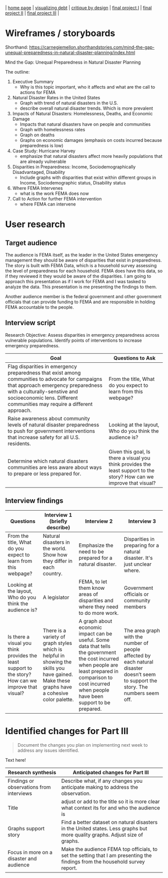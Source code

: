 | [home page](https://lauraxxsantos.github.io/Portfolio_LauraSantos/) | [visualizing debt](visualizing-government-debt) | [critique by design](critique-by-design) | [final project I](final-project-part-one) | [final project II](final-project-part-two) | [final project III](final-project-part-three) |

# Wireframes / storyboards


Shorthand: https://carnegiemellon.shorthandstories.com/mind-the-gap-unequal-preparedness-in-natural-disaster-planning/index.html

Mind the Gap: Unequal Preparedness in Natural Disaster Planning 

The outline: 

1. Executive Summary
    -  Why is this topic important, who it affects and what are the call to actions for FEMA
2. Natural Disaster Rates in the United States
    - Graph with trend of natural disasters in the U.S.
    - describe overall natural disaster trends. Which is more prevalent
3. Impacts of Natural Disasters: Homelessness, Deaths, and Economic Damage
    - Impacts that natural disasters have on people and communities
    - Graph with homelessness rates
    - Graph on deaths
    - Graphs on economic damages (emphasis on costs incurred because preparedness is low)
4. Case Study: Hurricane Harvey
    - emphasize that natural disasters affect more heavily populations that are already vulnerable 
6.  Disparities in Preparedness: Income, Sociodemographically Disadvantaged, Disability
    - Include graphs with disparities that exist within different groups in Income, Sociodemographic status, Disability status
8. Where FEMA Intervenes
    - what is the work FEMA does now
10. Call to Action for further FEMA intervention
    - where FEMA can intervene

# User research 

## Target audience
The audience is FEMA itself, as the leader in the United States emergency management they should be aware of disparities that exist in preparedness. The story is built with FEMA Data, which is a household survey assessing the level of preparedness for each household. FEMA does have this data, so if they reviewed it they would be aware of the disparities. I am going to approach this presentation as if I work for FEMA and I was tasked to analyze the data. This presentation is me presenting the findings to them. 

Another audience member is the federal government and other government officials that can provide funding to FEMA and are responsible in holding FEMA accountable to the people. 


## Interview script
Research Objective: Assess disparities in emergency preparedness across vulnerable populations. Identify points of interventions to increase emergency preparedness.

| Goal | Questions to Ask |
|------|------------------|
| Flag disparities in emergency preparedness that exist among communities to advocate for campaigns that approach emergency preparedness with a culturally-senstive and socioeconomic lens. Different communities may require a different approach.     |   From the title, What do you expect to learn from this webpage?               |
| Raise awareness about community levels of natural disaster preparedness to push for government interventions that increase safety for all U.S. residents.    |   Looking at the layout, Who do you think the audience is?               |
| Determine which natural disasters communities are less aware about ways to prepare or less prepared for.| Given this goal, Is there a visual you think provides the least support to the story? How can we improve that visual?                   |


## Interview findings

| Questions               | Interview 1 (briefly describe) | Interview 2 | Interview 3 |
|-------------------------|--------------------------------|-------------|-------------|
| From the title, What do you expect to learn from this webpage? | Natural disasters in the world. Show how they differ in each country.| Emphasize the need to be prepared for a natural disaster. | Disparities in preparing for a natural disaster. It's just unclear where. |
|  Looking at the layout, Who do you think the audience is?| A legislator |FEMA, to let them know areas of disparities and where they need to do more work. | Government officials or community members|
|  Is there a visual you think provides the least support to the story? How can we improve that visual?|  There is a variety of graph styles which is helpful in showing the skills you have gained. Make these graphs have a cohesive color palette.| A graph about economic impact can be useful. Some data that tells the government the cost incurred when people are least prepared in comparison to cost incurred when people have been support to be prepared. |The area graph with the number of people affected by each natural disaster doesn’t seem to support the story. The numbers seem off. |

# Identified changes for Part III
> Document the changes you plan on implementing next week to address any issues identified.  

Text here!

| Research synthesis                       | Anticipated changes for Part III                                                |
|------------------------------------------|---------------------------------------------------------------------------------|
| Findings or observations from interviews | Describe what, if any changes you anticipate making to address the observation. |
|   Title                                       |  adjust or add to the title so it is more clear what context its for and who the audience is                                                                               |
|    Graphs support story                                      |  Find a better dataset on natural disasters in the United states. Less graphs but more quality graphs. Adjust size of graphs.                                                                                |
|  Focus in more on a disaster and audience                                        |     Make the audience FEMA top officials, to set the setting that I am presenting the findings from the household survey report.                                                                             |



